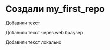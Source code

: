 ﻿# Создали my_first_repo

Добавили текст 

Добавили текст через web браузер

Добавили текст локально
